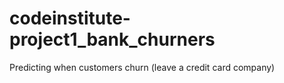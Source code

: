 # codeinstitute-project1_bank_churners
Predicting when customers churn (leave a credit card company)
